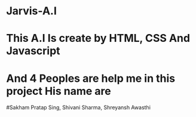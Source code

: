 # Jarvis-A.I
# This A.I Is create by HTML, CSS And Javascript
# And 4 Peoples are help me in this project His name are
#Sakham Pratap Sing, Shivani Sharma, Shreyansh Awasthi



